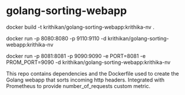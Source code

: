 # golang-sorting-webapp

docker build -t krithikan/golang-sorting-webapp:krithika-nv .

docker run -p 8080:8080 -p 9110:9110 -d krithikan/golang-sorting-webapp:krithika-nv

docker run -p 8081:8081 -p 9090:9090 -e PORT=8081 -e PROM_PORT=9090 -d krithikan/golang-sorting-webapp:krithika-nv

This repo contains dependencies and the Dockerfile used to create the Golang webapp that sorts incoming http headers. Integrated with Prometheus to provide number_of_requests custom metric. 
